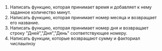 1. Написать функцию, которая принимает время и добавляет к нему заданное количество минут.
2. Написать функцию, которая принимает номер месяца и возвращает его название.
3. Написать функцию, которая принимает номер дня и возвращает строку "Дней","Дня","День" соответствующее номеру.
4. Написать функции, которые возвращают сумму и факториал числаылнзу
